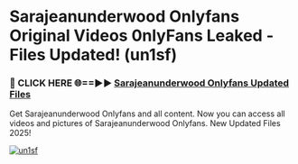 # Sarajeanunderwood Onlyfans Original Videos 0nlyFans Leaked - Files Updated! (un1sf)

<h3>🔴 CLICK HERE 🌐==►► <a href="https://tinyurl.com/2m67pmp6" rel="nofollow">Sarajeanunderwood Onlyfans Updated Files</a></h3>

Get Sarajeanunderwood Onlyfans and all content. Now you can access all videos and pictures of Sarajeanunderwood Onlyfans. New Updated Files 2025!

[![un1sf](https://i.imgur.com/H4QAA4z.gif)](https://tinyurl.com/2m67pmp6)